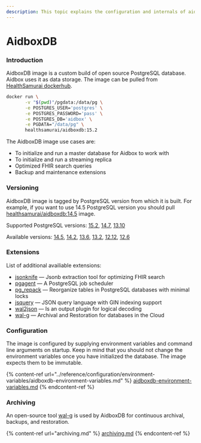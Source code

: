```yaml
---
description: This topic explains the configuration and internals of aidboxdb image
---
```


# AidboxDB

### Introduction

AidboxDB image is a custom build of open source PostgreSQL database. Aidbox uses it as data storage. The image can be pulled from [HealthSamurai dockerhub](https://hub.docker.com/r/healthsamurai/aidboxdb/tags?page=1\&ordering=last\_updated).&#x20;

```bash
docker run \
       -v "$(pwd)"/pgdata:/data/pg \
       -e POSTGRES_USER='postgres' \
       -e POSTGRES_PASSWORD='pass' \
       -e POSTGRES_DB='aidbox' \
       -e PGDATA="/data/pg" \
       healthsamurai/aidboxdb:15.2
```

The AidboxDB image use cases are:

* To initialize and run a master database for Aidbox to work with
* To initialize and run a streaming replica
* Optimized FHIR search queries
* Backup and maintenance extensions

### Versioning

AidboxDB image is tagged by PostgreSQL version from which it is built. For example, if you want to use 14.5 PostgreSQL version you should pull [healthsamurai/aidboxdb:14.5](https://hub.docker.com/layers/healthsamurai/aidboxdb/14.5/images/sha256-24accc760960f6abed0f9b2d2382712e5b98aa382403887e24408f0f0fdcf58d?context=repo) image.

Supported PostgreSQL versions: [15.2](https://hub.docker.com/layers/healthsamurai/aidboxdb/15.2/images/sha256-0cacd32c5a8137bc5f0b216b1cc525c5aae7e79b8adf347a5d462961fb25bd2b?context=explore), [14.7](https://hub.docker.com/layers/healthsamurai/aidboxdb/14.7/images/sha256-7af93eca31ee9f059f4083210c272d412c5379c8b3f9fdc070f5b4907049ddd8?context=explore), [13.10](https://hub.docker.com/layers/healthsamurai/aidboxdb/13.10/images/sha256-b6f88a0a75f619222a62945eda150099a80ec725a01336a87e90e9445156a23c?context=explore)

Available versions: [14.5](https://hub.docker.com/layers/healthsamurai/aidboxdb/14.5/images/sha256-d0e8d9a51028e54fc72d4ea848c972a66d6d30cb04538fe05bee32a0b7c0b486?context=explore), [14.2](https://hub.docker.com/layers/healthsamurai/aidboxdb/14.2/images/sha256-770eb8be3d51fa7c9829ab40c51588833ab91b613894cf80dc7b633f934a890e?context=repo), [13.6](https://hub.docker.com/layers/healthsamurai/aidboxdb/13.6/images/sha256-49097e7fb0d60798dbdfe4a3ba31dc324abe232e399a78a487ab91dbd892e2c1?context=repo), [13.2](https://hub.docker.com/layers/healthsamurai/aidboxdb/13.2/images/sha256-31294389f0339edeff3926ce0f27c856194f6e934ac744af5aa776b1f675dfe1?context=repo), [12.12](https://hub.docker.com/layers/healthsamurai/aidboxdb/12.12/images/sha256-8a898079a8dc3f9a46a652632450738cd1e88f340838fef8f2bc7101d1ab3e00?context=repo), [12.6](https://hub.docker.com/layers/healthsamurai/aidboxdb/12.6/images/sha256-2a4fc68fc80c0f6e48ddd06b4dcd8a1cab72f2ab13968cc37b06fd2a53e85070?context=repo)

### Extensions

List of additional availiable extensions:

* [jsonknife](https://github.com/niquola/jsonknife) — Jsonb extraction tool for optimizing FHIR search
* [pgagent](https://github.com/pgadmin-org/pgagent) — A PostgreSQL job scheduler &#x20;
* [pg\_repack](https://github.com/reorg/pg\_repack) — Reorganize tables in PostgreSQL databases with minimal locks&#x20;
* [jsquery](https://github.com/postgrespro/jsquery) — JSON query language with GIN indexing support
* [wal2json](https://github.com/eulerto/wal2json) — Is an output plugin for logical decoding
* [wal-g](https://github.com/wal-g/wal-g) — Archival and Restoration for databases in the Cloud

### Configuration

The image is configured by supplying environment variables and command line arguments on startup. Keep in mind that you should not change the environment variables once you have initialized the database. The image expects them to be immutable.

{% content-ref url="../reference/configuration/environment-variables/aidboxdb-environment-variables.md" %}
[aidboxdb-environment-variables.md](../reference/configuration/environment-variables/aidboxdb-environment-variables.md)
{% endcontent-ref %}

### Archiving

An open-source tool [wal-g](https://github.com/wal-g/wal-g) is used by AidboxDB for continuous archival, backups, and restoration.

{% content-ref url="archiving.md" %}
[archiving.md](archiving.md)
{% endcontent-ref %}
